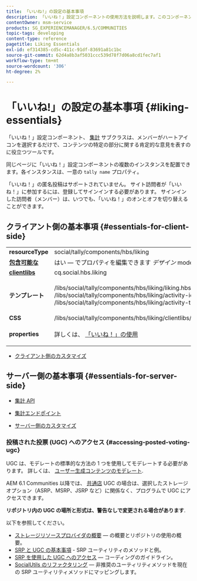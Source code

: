 ```yaml
---
title: 「いいね!」の設定の基本事項
description: 「いいね！」設定コンポーネントの使用方法を説明します。このコンポーネントは、メンバーがハートアイコンを選択して、コンテンツに関する肯定的な意見を表すのに役立つツールです。
contentOwner: msm-service
products: SG_EXPERIENCEMANAGER/6.5/COMMUNITIES
topic-tags: developing
content-type: reference
pagetitle: Liking Essentials
exl-id: ef314385-cd5c-411c-91df-83691a81c1bc
source-git-commit: 62d4a8b3af5031ccc539d78f7d06a8cd1fec7af1
workflow-type: tm+mt
source-wordcount: '306'
ht-degree: 2%

---
```


# 「いいね!」の設定の基本事項 {#liking-essentials}

「いいね！」設定コンポーネント、 [集計](tally.md) サブクラスは、メンバーがハートアイコンを選択するだけで、コンテンツの特定の部分に関する肯定的な意見を表すのに役立つツールです。

同じページに「いいね！」設定コンポーネントの複数のインスタンスを配置できます。各インスタンスは、一意の `tally name` プロパティ。

「いいね！」の匿名投稿はサポートされていません。 サイト訪問者が「いいね！」に参加するには、登録してサインインする必要があります。 サインインした訪問者（メンバー）は、いつでも、「いいね！」のオンとオフを切り替えることができます。

## クライアント側の基本事項 {#essentials-for-client-side}

<table>
 <tbody>
  <tr>
   <td> <strong>resourceType</strong></td>
   <td>social/tally/components/hbs/liking</td>
  </tr>
  <tr>
   <td> <a href="scf.md#add-or-include-a-communities-component"><strong>包含可能な</strong></a></td>
   <td>はい — でプロパティを編集できます <i>デザイン </i>mode</td>
  </tr>
  <tr>
   <td> <a href="client-customize.md#clientlibs-for-scf"><strong>clientlibs</strong></a></td>
   <td> cq.social.hbs.liking</td>
  </tr>
  <tr>
   <td> <strong>テンプレート</strong></td>
   <td><p> /libs/social/tally/components/hbs/liking/liking.hbs<br /> /libs/social/tally/components/hbs/liking/activity-icon.hbs<br /> /libs/social/tally/components/hbs/liking/activity-title.hbs</p> </td>
  </tr>
  <tr>
   <td><strong>CSS</strong></td>
   <td> /libs/social/tally/components/hbs/liking/clientlibs/likingcomponent.css</td>
  </tr>
  <tr>
   <td><strong>properties</strong></td>
   <td><p>詳しくは、 <a href="liking.md">「いいね！」の使用</a></p> </td>
  </tr>
 </tbody>
</table>

* [クライアント側のカスタマイズ](client-customize.md)

## サーバー側の基本事項 {#essentials-for-server-side}

* [集計 API](https://developer.adobe.com/experience-manager/reference-materials/6-5/javadoc/com/adobe/cq/social/tally/client/api/package-summary.html)

* [集計エンドポイント](https://developer.adobe.com/experience-manager/reference-materials/6-5/javadoc/com/adobe/cq/social/tally/client/endpoints/package-summary.html)

* [サーバー側のカスタマイズ](server-customize.md)

### 投稿された投票 (UGC) へのアクセス {#accessing-posted-voting-ugc}

UGC は、モデレートの標準的な方法の 1 つを使用してモデレートする必要があります。
詳しくは、 [ユーザー生成コンテンツのモデレート](moderate-ugc.md).

AEM 6.1 Communities 以降では、 [共通店](working-with-srp.md) UGC の場合は、選択したストレージオプション（ASRP、MSRP、JSRP など）に関係なく、プログラムで UGC にアクセスできます。

**リポジトリ内の UGC の場所と形式は、警告なしで変更される場合があります**.

以下を参照してください。

* [ストレージリソースプロバイダの概要](srp.md)  — の概要とリポジトリの使用の概要。
* [SRP と UGC の基本事項](srp-and-ugc.md) - SRP ユーティリティのメソッドと例。
* [SRP を使用した UGC へのアクセス](accessing-ugc-with-srp.md)  — コーディングのガイドライン。
* [SocialUtils のリファクタリング](socialutils.md)  — 非推奨のユーティリティメソッドを現在の SRP ユーティリティメソッドにマッピングします。
